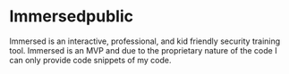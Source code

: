 # Immersedpublic
Immersed is an interactive, professional, and kid friendly security training tool.  Immersed is an MVP and due to the proprietary nature of the code I can only provide code snippets of my code.
